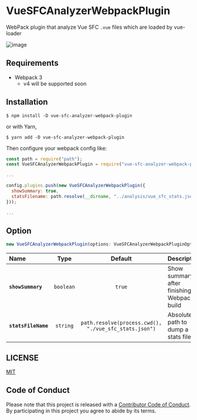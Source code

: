 # VueSFCAnalyzerWebpackPlugin

WebPack plugin that analyze Vue SFC `.vue` files which are loaded by vue-loader

![image](https://user-images.githubusercontent.com/21182617/37792105-1c322958-2dc8-11e8-96f5-7fd5b602448c.png)

## Requirements

- Webpack 3
  - v4 will be supported soon

## Installation

```
$ npm install -D vue-sfc-analyzer-webpack-plugin
```

or with Yarn,

```
$ yarn add -D vue-sfc-analyzer-webpack-plugin
```

Then configure your webpack config like:

```js
const path = require("path");
const VueSFCAnalyzerWebpackPlugin = require("vue-sfc-analyzer-webpack-plugin");

...

config.plugins.push(new VueSFCAnalyzerWebpackPlugin({
  showSummary: true,
  statsFilename: path.resolve(__dirname, "../analysis/vue_sfc_stats.json")
}));

...

```

## Option

```ts
new VueSFCAnalyzerWebpackPlugin(options: VueSFCAnalyzerWebpackPluginOption)
```

|Name|Type|Default|Description|
|:--|:--:|:--:|:----------|
|**`showSummary`**|`boolean`|`true`|Show summary after finishing Webpack build|
|**`statsFileName`**|`string`|`path.resolve(process.cwd(), "./vue_sfc_stats.json")`|Absolute path to dump a stats file|

## LICENSE

[MIT](LICENSE)

## Code of Conduct

Please note that this project is released with a [Contributor Code of Conduct](CODE_OF_CONDUCT.md). By participating in this project you agree to abide by its terms.
